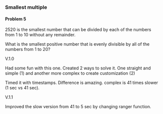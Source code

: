 <h3>Smallest multiple</h3>
<h4>Problem 5</h4>
<p>2520 is the smallest number that can be divided by each of the numbers from 1 to 10 without any remainder.</p>
<p>What is the smallest positive number that is evenly divisible by all of the numbers from 1 to 20?</p>

<p>V.1.0</p>
<p>Had some fun with this one. Created 2 ways to solve it. One straight and simple (1) and another more complex to create customization (2)</p>
<p>Timed it with timestamps. Difference is amazing. complex is 41 times slower (1 sec vs 41 sec).</p>
<p>V.1.1</p>
<p>Improved the slow version from 41 to 5 sec by changing ranger function.</p>